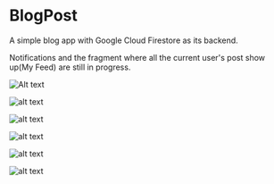# BlogPost
A simple blog app with Google Cloud Firestore as its backend.

Notifications and the fragment where all the current user's post show up(My Feed) are still in progress.



![Alt text](https://drive.google.com/open?id=109kMsDliiwm91H-GK1kq4qkZwptZ4JR_)

![alt text](https://drive.google.com/open?id=106Iv3EQ-WT7rJRPoX-5gUTE_bWjJ-I7e)

![alt text](https://drive.google.com/open?id=1059OXUbm_Wb_0a1Ot9Tp95rFvORMSlME)

![alt text](https://drive.google.com/open?id=1-ykwYeDtQGmqdIdi3FUmmPle8HCxXN9X)

![alt text](https://drive.google.com/open?id=1-tcbhl3a7Ar7ag8n7jA9RhXdRUt--27n)

![alt text](https://drive.google.com/open?id=1-rLwjIjnLhpM2YgGbArFaLbppsPvVvXs)
